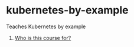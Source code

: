 # kubernetes-by-example
Teaches Kubernetes by example

1. [Who is this course for?]({{site.baseurl}}/personas/)
